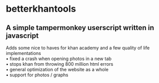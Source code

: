 # betterkhantools
## A simple tampermonkey userscript written in javascript
Adds some nice to haves for khan academy and a few quality of life implementations <br>
&#x2022; fixed a crash when opening photos in a new tab <br>
&#x2022; stops khan from throwing 800 million html errors <br>
&#x2022; general optimization of the website as a whole <br>
&#x2022; support for photos / graphs <br>
